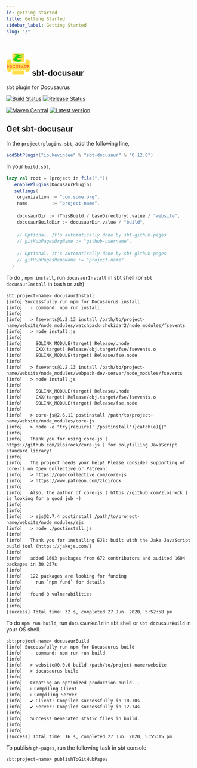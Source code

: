 ```yaml
---
id: getting-started
title: Getting Started
sidebar_label: Getting Started
slug: "/"
---
```

## ![](/img/sbt-docusaur-logo-64x64.png) sbt-docusaur
sbt plugin for Docusaurus


[![Build Status](https://github.com/Kevin-Lee/sbt-docusaur/workflows/Build%20All/badge.svg)](https://github.com/Kevin-Lee/sbt-docusaur/actions?workflow=Build+All)
[![Release Status](https://github.com/Kevin-Lee/sbt-docusaur/workflows/Release/badge.svg)](https://github.com/Kevin-Lee/sbt-docusaur/actions?workflow=Release)

[![Maven Central](https://maven-badges.herokuapp.com/maven-central/io.kevinlee/sbt-docusaur/badge.svg)](https://search.maven.org/artifact/io.kevinlee/sbt-docusaur)
[![Latest version](https://index.scala-lang.org/kevin-lee/sbt-docusaur/sbt-docusaur/latest.svg)](https://index.scala-lang.org/kevin-lee/sbt-docusaur/sbt-docusaur)

## Get sbt-docusaur

In the `project/plugins.sbt`, add the following line,
```scala
addSbtPlugin("io.kevinlee" % "sbt-docusaur" % "0.12.0")
```

In your `build.sbt`,
```scala
lazy val root = (project in file("."))
  .enablePlugins(DocusaurPlugin)
  .settings(
    organization := "com.some.org",
    name         := "project-name",

    docusaurDir := (ThisBuild / baseDirectory).value / "website",
    docusaurBuildDir := docusaurDir.value / "build",

    // Optional. It's automatically done by sbt-github-pages
    // gitHubPagesOrgName := "github-username",
    
    // Optional. It's automatically done by sbt-github-pages
    // gitHubPagesRepoName := "project-name"
  )
```

To do , `npm install`, run `docusaurInstall` in sbt shell (or `sbt docusaurInstall` in bash or zsh)
```shell
sbt:project-name> docusaurInstall
[info] Successfully run npm for Docusaurus install
[info]   - command: npm run install
[info]
[info]   > fsevents@1.2.13 install /path/to/project-name/website/node_modules/watchpack-chokidar2/node_modules/fsevents
[info]   > node install.js
[info]
[info]     SOLINK_MODULE(target) Release/.node
[info]     CXX(target) Release/obj.target/fse/fsevents.o
[info]     SOLINK_MODULE(target) Release/fse.node
[info]
[info]   > fsevents@1.2.13 install /path/to/project-name/website/node_modules/webpack-dev-server/node_modules/fsevents
[info]   > node install.js
[info]
[info]     SOLINK_MODULE(target) Release/.node
[info]     CXX(target) Release/obj.target/fse/fsevents.o
[info]     SOLINK_MODULE(target) Release/fse.node
[info]
[info]   > core-js@2.6.11 postinstall /path/to/project-name/website/node_modules/core-js
[info]   > node -e "try{require('./postinstall')}catch(e){}"
[info]
[info]   Thank you for using core-js ( https://github.com/zloirock/core-js ) for polyfilling JavaScript standard library!
[info]
[info]   The project needs your help! Please consider supporting of core-js on Open Collective or Patreon:
[info]   > https://opencollective.com/core-js
[info]   > https://www.patreon.com/zloirock
[info]
[info]   Also, the author of core-js ( https://github.com/zloirock ) is looking for a good job -)
[info]
[info]
[info]   > ejs@2.7.4 postinstall /path/to/project-name/website/node_modules/ejs
[info]   > node ./postinstall.js
[info]
[info]   Thank you for installing EJS: built with the Jake JavaScript build tool (https://jakejs.com/)
[info]
[info]   added 1603 packages from 672 contributors and audited 1604 packages in 30.257s
[info]
[info]   122 packages are looking for funding
[info]     run `npm fund` for details
[info]
[info]   found 0 vulnerabilities
[info]
[info]
[success] Total time: 32 s, completed 27 Jun. 2020, 5:52:58 pm

```

To do `npm run build`, run `docusaurBuild` in sbt shell or `sbt docusaurBuild` in your OS shell.
```shell
sbt:project-name> docusaurBuild
[info] Successfully run npm for Docusaurus build
[info]   - command: npm run run build
[info]
[info]   > website@0.0.0 build /path/to/project-name/website
[info]   > docusaurus build
[info]
[info]   Creating an optimized production build...
[info]   ℹ Compiling Client
[info]   ℹ Compiling Server
[info]   ✔ Client: Compiled successfully in 10.70s
[info]   ✔ Server: Compiled successfully in 12.74s
[info]
[info]   Success! Generated static files in build.
[info]
[info]
[success] Total time: 16 s, completed 27 Jun. 2020, 5:55:15 pm

```

To publish `gh-pages`, run the following task in sbt console
```shell
sbt:project-name> publishToGitHubPages
```
